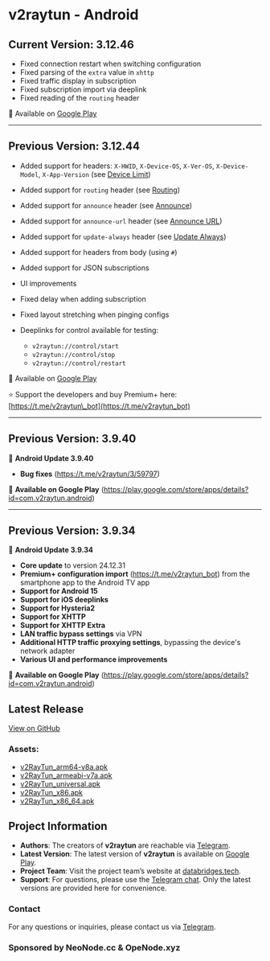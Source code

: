 # v2raytun  - Android


## Current Version: 3.12.46

* Fixed connection restart when switching configuration
* Fixed parsing of the `extra` value in `xhttp`
* Fixed traffic display in subscription
* Fixed subscription import via deeplink
* Fixed reading of the `routing` header

🚀 Available on [Google Play](https://play.google.com/store/apps/details?id=com.v2raytun.android)

---

## Previous Version: 3.12.44

* Added support for headers: `X-HWID`, `X-Device-OS`, `X-Ver-OS`, `X-Device-Model`, `X-App-Version` (see [Device Limit](https://docs.v2raytun.com/overview/device-limit))
* Added support for `routing` header (see [Routing](https://docs.v2raytun.com/overview/supported-headers#routing))
* Added support for `announce` header (see [Announce](https://docs.v2raytun.com/overview/supported-headers#announce))
* Added support for `announce-url` header (see [Announce URL](https://docs.v2raytun.com/overview/supported-headers#announce-url))
* Added support for `update-always` header (see [Update Always](https://docs.v2raytun.com/overview/supported-headers#update-always))
* Added support for headers from body (using `#`)
* Added support for JSON subscriptions
* UI improvements
* Fixed delay when adding subscription
* Fixed layout stretching when pinging configs
* Deeplinks for control available for testing:

  * `v2raytun://control/start`
  * `v2raytun://control/stop`
  * `v2raytun://control/restart`

🚀 Available on [Google Play](https://play.google.com/store/apps/details?id=com.v2raytun.android)

⭐️ Support the developers and buy Premium+ here: [https://t.me/v2raytun\_bot](https://t.me/v2raytun_bot)


---

## Previous Version: 3.9.40

📲 **Android Update 3.9.40**  

- **Bug fixes** (https://t.me/v2raytun/3/59797)  

🚀 **Available on Google Play** (https://play.google.com/store/apps/details?id=com.v2raytun.android)  

---

## Previous Version: 3.9.34  

📲 **Android Update 3.9.34**  

- **Core update** to version 24.12.31  
- **Premium+ configuration import** (https://t.me/v2raytun_bot) from the smartphone app to the Android TV app  
- **Support for Android 15**  
- **Support for iOS deeplinks**  
- **Support for Hysteria2**  
- **Support for XHTTP**  
- **Support for XHTTP Extra**  
- **LAN traffic bypass settings** via VPN  
- **Additional HTTP traffic proxying settings**, bypassing the device's network adapter  
- **Various UI and performance improvements**  

🚀 **Available on Google Play** (https://play.google.com/store/apps/details?id=com.v2raytun.android)



## Latest Release
[View on GitHub](https://github.com/DigneZzZ/v2raytun/releases/latest)

### Assets:
- [v2RayTun_arm64-v8a.apk](https://github.com/DigneZzZ/v2raytun/releases/latest/download/v2RayTun_arm64-v8a.apk)
- [v2RayTun_armeabi-v7a.apk](https://github.com/DigneZzZ/v2raytun/releases/latest/download/v2RayTun_armeabi-v7a.apk)
- [v2RayTun_universal.apk](https://github.com/DigneZzZ/v2raytun/releases/latest/download/v2RayTun_universal.apk)
- [v2RayTun_x86.apk](https://github.com/DigneZzZ/v2raytun/releases/latest/download/v2RayTun_x86.apk)
- [v2RayTun_x86_64.apk](https://github.com/DigneZzZ/v2raytun/releases/latest/download/v2RayTun_x86_64.apk)

## Project Information
- **Authors**: The creators of **v2raytun** are reachable via [Telegram](https://t.me/v2raytun).
- **Latest Version**: The latest version of **v2raytun** is available on [Google Play](https://play.google.com/store/apps/details?id=com.v2raytun.android).
- **Project Team**: Visit the project team’s website at [databridges.tech](https://databridges.tech).
- **Support**: For questions, please use the [Telegram chat](https://t.me/v2raytun). Only the latest versions are provided here for convenience.

### Contact
For any questions or inquiries, please contact us via [Telegram](https://t.me/v2raytun).

### Sponsored by NeoNode.cc & OpeNode.xyz

